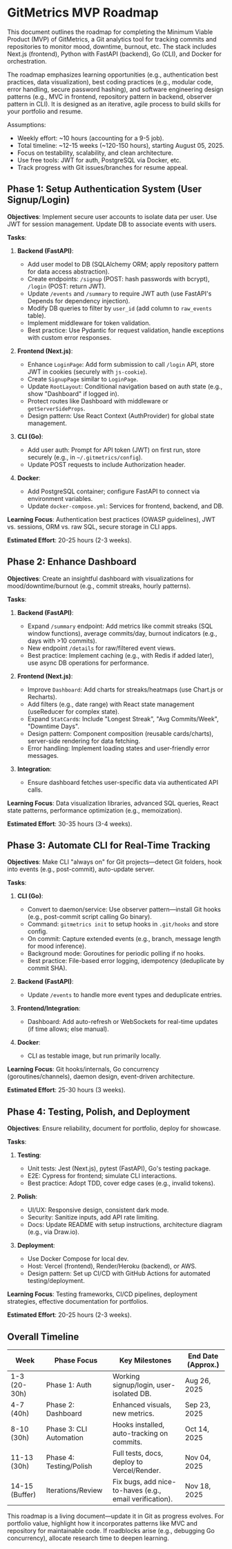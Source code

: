 # GitMetrics MVP Roadmap

This document outlines the roadmap for completing the Minimum Viable Product (MVP) of GitMetrics, a Git analytics tool for tracking commits and repositories to monitor mood, downtime, burnout, etc. The stack includes Next.js (frontend), Python with FastAPI (backend), Go (CLI), and Docker for orchestration.

The roadmap emphasizes learning opportunities (e.g., authentication best practices, data visualization), best coding practices (e.g., modular code, error handling, secure password hashing), and software engineering design patterns (e.g., MVC in frontend, repository pattern in backend, observer pattern in CLI). It is designed as an iterative, agile process to build skills for your portfolio and resume.

Assumptions:
- Weekly effort: ~10 hours (accounting for a 9-5 job).
- Total timeline: ~12-15 weeks (~120-150 hours), starting August 05, 2025.
- Focus on testability, scalability, and clean architecture.
- Use free tools: JWT for auth, PostgreSQL via Docker, etc.
- Track progress with Git issues/branches for resume appeal.

## Phase 1: Setup Authentication System (User Signup/Login)
**Objectives**: Implement secure user accounts to isolate data per user. Use JWT for session management. Update DB to associate events with users.

**Tasks**:
1. **Backend (FastAPI)**:
   - Add user model to DB (SQLAlchemy ORM; apply repository pattern for data access abstraction).
   - Create endpoints: `/signup` (POST: hash passwords with bcrypt), `/login` (POST: return JWT).
   - Update `/events` and `/summary` to require JWT auth (use FastAPI's Depends for dependency injection).
   - Modify DB queries to filter by `user_id` (add column to `raw_events` table).
   - Implement middleware for token validation.
   - Best practice: Use Pydantic for request validation, handle exceptions with custom error responses.

2. **Frontend (Next.js)**:
   - Enhance `LoginPage`: Add form submission to call `/login` API, store JWT in cookies (securely with `js-cookie`).
   - Create `SignupPage` similar to `LoginPage`.
   - Update `RootLayout`: Conditional navigation based on auth state (e.g., show "Dashboard" if logged in).
   - Protect routes like Dashboard with middleware or `getServerSideProps`.
   - Design pattern: Use React Context (AuthProvider) for global state management.

3. **CLI (Go)**:
   - Add user auth: Prompt for API token (JWT) on first run, store securely (e.g., in `~/.gitmetrics/config`).
   - Update POST requests to include Authorization header.

4. **Docker**:
   - Add PostgreSQL container; configure FastAPI to connect via environment variables.
   - Update `docker-compose.yml`: Services for frontend, backend, and DB.

**Learning Focus**: Authentication best practices (OWASP guidelines), JWT vs. sessions, ORM vs. raw SQL, secure storage in CLI apps.

**Estimated Effort**: 20-25 hours (2-3 weeks).

## Phase 2: Enhance Dashboard
**Objectives**: Create an insightful dashboard with visualizations for mood/downtime/burnout (e.g., commit streaks, hourly patterns).

**Tasks**:
1. **Backend (FastAPI)**:
   - Expand `/summary` endpoint: Add metrics like commit streaks (SQL window functions), average commits/day, burnout indicators (e.g., days with >10 commits).
   - New endpoint `/details` for raw/filtered event views.
   - Best practice: Implement caching (e.g., with Redis if added later), use async DB operations for performance.

2. **Frontend (Next.js)**:
   - Improve `Dashboard`: Add charts for streaks/heatmaps (use Chart.js or Recharts).
   - Add filters (e.g., date range) with React state management (useReducer for complex state).
   - Expand `StatCard`s: Include "Longest Streak", "Avg Commits/Week", "Downtime Days".
   - Design pattern: Component composition (reusable cards/charts), server-side rendering for data fetching.
   - Error handling: Implement loading states and user-friendly error messages.

3. **Integration**:
   - Ensure dashboard fetches user-specific data via authenticated API calls.

**Learning Focus**: Data visualization libraries, advanced SQL queries, React state patterns, performance optimization (e.g., memoization).

**Estimated Effort**: 30-35 hours (3-4 weeks).

## Phase 3: Automate CLI for Real-Time Tracking
**Objectives**: Make CLI "always on" for Git projects—detect Git folders, hook into events (e.g., post-commit), auto-update server.

**Tasks**:
1. **CLI (Go)**:
   - Convert to daemon/service: Use observer pattern—install Git hooks (e.g., post-commit script calling Go binary).
   - Command: `gitmetrics init` to setup hooks in `.git/hooks` and store config.
   - On commit: Capture extended events (e.g., branch, message length for mood inference).
   - Background mode: Goroutines for periodic polling if no hooks.
   - Best practice: File-based error logging, idempotency (deduplicate by commit SHA).

2. **Backend (FastAPI)**:
   - Update `/events` to handle more event types and deduplicate entries.

3. **Frontend/Integration**:
   - Dashboard: Add auto-refresh or WebSockets for real-time updates (if time allows; else manual).

4. **Docker**:
   - CLI as testable image, but run primarily locally.

**Learning Focus**: Git hooks/internals, Go concurrency (goroutines/channels), daemon design, event-driven architecture.

**Estimated Effort**: 25-30 hours (3 weeks).

## Phase 4: Testing, Polish, and Deployment
**Objectives**: Ensure reliability, document for portfolio, deploy for showcase.

**Tasks**:
1. **Testing**:
   - Unit tests: Jest (Next.js), pytest (FastAPI), Go's testing package.
   - E2E: Cypress for frontend; simulate CLI interactions.
   - Best practice: Adopt TDD, cover edge cases (e.g., invalid tokens).

2. **Polish**:
   - UI/UX: Responsive design, consistent dark mode.
   - Security: Sanitize inputs, add API rate limiting.
   - Docs: Update README with setup instructions, architecture diagram (e.g., via Draw.io).

3. **Deployment**:
   - Use Docker Compose for local dev.
   - Host: Vercel (frontend), Render/Heroku (backend), or AWS.
   - Design pattern: Set up CI/CD with GitHub Actions for automated testing/deployment.

**Learning Focus**: Testing frameworks, CI/CD pipelines, deployment strategies, effective documentation for portfolios.

**Estimated Effort**: 20-25 hours (2-3 weeks).

## Overall Timeline
| Week | Phase Focus | Key Milestones | End Date (Approx.) |
|------|-------------|----------------|--------------------|
| 1-3 (20-30h) | Phase 1: Auth | Working signup/login, user-isolated DB. | Aug 26, 2025 |
| 4-7 (40h) | Phase 2: Dashboard | Enhanced visuals, new metrics. | Sep 23, 2025 |
| 8-10 (30h) | Phase 3: CLI Automation | Hooks installed, auto-tracking on commits. | Oct 14, 2025 |
| 11-13 (30h) | Phase 4: Testing/Polish | Full tests, docs, deploy to Vercel/Render. | Nov 04, 2025 |
| 14-15 (Buffer) | Iterations/Review | Fix bugs, add nice-to-haves (e.g., email verification). | Nov 18, 2025 |

This roadmap is a living document—update it in Git as progress evolves. For portfolio value, highlight how it incorporates patterns like MVC and repository for maintainable code. If roadblocks arise (e.g., debugging Go concurrency), allocate research time to deepen learning.